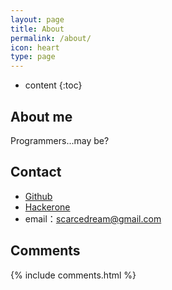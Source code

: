 ```yaml
---
layout: page
title: About
permalink: /about/
icon: heart
type: page
---
```


* content
{:toc}

## About me

<!--<iframe src="https://githubbadge.appspot.com/gaohaoyang?s=1" style="border: 0;height: 142px;width: 200px;overflow: hidden;" frameBorder="0"></iframe> -->

Programmers...may be?


<!-- * 2016.09.27 [Inspace Co](http://www.inspace.re.kr) -->

## Contact

* [Github](https://github.com/gwimong)
* [Hackerone](https://hackerone.com/gwimong)
* email：scarcedream@gmail.com

## Comments

{% include comments.html %}
